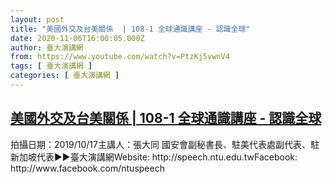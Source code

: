 ```yaml
---
layout: post
title: "美國外交及台美關係  | 108-1 全球通識講座 - 認識全球"
date: 2020-11-06T16:00:05.000Z
author: 臺大演講網
from: https://www.youtube.com/watch?v=PtzKj5vwnV4
tags: [ 臺大演講網 ]
categories: [ 臺大演講網 ]
---
```

<!--1604678405000-->
[美國外交及台美關係  | 108-1 全球通識講座 - 認識全球](https://www.youtube.com/watch?v=PtzKj5vwnV4)
------

<div>
拍攝日期：2019/10/17主講人：張大同  國安會副秘書長、駐美代表處副代表、駐新加坡代表►►臺大演講網Website: http://speech.ntu.edu.twFacebook: http://www.facebook.com/ntuspeech
</div>
